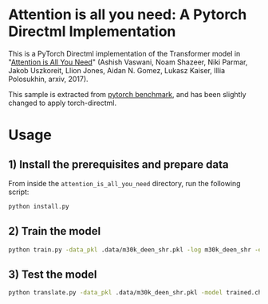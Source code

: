 # Attention is all you need: A Pytorch Directml Implementation

This is a PyTorch Directml implementation of the Transformer model in "[Attention is All You Need](https://arxiv.org/abs/1706.03762)" (Ashish Vaswani, Noam Shazeer, Niki Parmar, Jakob Uszkoreit, Llion Jones, Aidan N. Gomez, Lukasz Kaiser, Illia Polosukhin, arxiv, 2017). 


This sample is extracted from [pytorch benchmark](https://github.com/pytorch/benchmark/tree/main/torchbenchmark/models/attention_is_all_you_need_pytorch), and has been slightly changed to apply torch-directml.

# Usage

## 1) Install the prerequisites and prepare data

From inside the `attention_is_all_you_need` directory, run the following script:
```ps
python install.py
```

## 2) Train the model
```bash
python train.py -data_pkl .data/m30k_deen_shr.pkl -log m30k_deen_shr -embs_share_weight -proj_share_weight -label_smoothing -save_model trained -b 128 -warmup 128000 -epoch 400 -use_dml
```

## 3) Test the model
```bash
python translate.py -data_pkl .data/m30k_deen_shr.pkl -model trained.chkpt -output prediction.txt -use_dml
```

